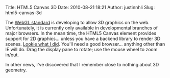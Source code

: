 Title: HTML5 Canvas 3D
Date: 2010-08-21 18:21
Author: justinnhli
Slug: html5-canvas-3d

The [WebGL standard](http://en.wikipedia.org/wiki/WebGL) is developing
to allow 3D graphics on the web. Unfortunately, it is currently only
available in developmental branches of major browsers. In the mean time,
the HTML5 Canvas element provides support for 2D graphics... unless you
have a backend library to render 3D scenes. [Lookie what I
did](https://dl.dropbox.com/u/316654/blog/canvas.html). You'll need a
good browser... anything other than IE will do. Drag the display pane to
rotate; use the mouse wheel to zoom in/out.

In other news, I've discovered that I remember close to nothing about 3D
geometry.

